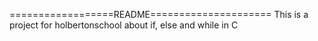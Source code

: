 ==================README=====================
This is a project for holbertonschool about if,
else and while in C